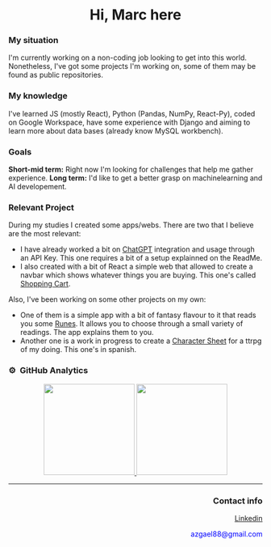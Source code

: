 <h1 align="center" >Hi, Marc here</h1>

### My situation
I'm currently working on a non-coding job looking to get into this world. Nonetheless, I've got some projects I'm working on, some of them may be found as public repositories. 

### My knowledge
I've learned JS (mostly React), Python (Pandas, NumPy, React-Py), coded on Google Workspace, have some experience with Django and aiming to learn more about data bases (already know MySQL workbench).

### Goals
**Short-mid term:** Right now I'm looking for challenges that help me gather experience.
**Long term:** I'd like to get a better grasp on machinelearning and AI developement. 

### Relevant Project
During my studies I created some apps/webs. There are two that I believe are the most relevant:
* I have already worked a bit on <a href="https://github.com/MMRos/ChatGPT_Python">ChatGPT</a> integration and usage through an API Key. This one requires a bit of a setup explainned on the ReadMe.  
* I also created with a bit of React a simple web that allowed to create a navbar which shows whatever things you are buying. This one's called <a href="https://github.com/MMRos/Shopping-Cart">Shopping Cart</a>.

Also, I've been working on some other projects on my own:
* One of them is a simple app with a bit of fantasy flavour to it that reads you some <a href="https://github.com/MMRos/runes_LN_python">Runes</a>. It allows you to choose through a small variety of readings. The app explains them to you. 
* Another one is a work in progress to create a <a href="https://github.com/MMRos/Hoja_ln">Character Sheet</a> for a ttrpg of my doing. This one's in spanish.


### ⚙️ &nbsp;GitHub Analytics

<p align="center">
<a href="https://github.com/MMRos">
  <img height="180em" src="https://github-readme-stats-eight-theta.vercel.app/api?username=MMRos&show_icons=true&theme=algolia&include_all_commits=true&count_private=true"/>
  <img height="180em" src="https://github-readme-stats-eight-theta.vercel.app/api/top-langs/?username=MMRos&layout=compact&langs_count=8&theme=algolia"/>
</a>
</p>

___
<div align="right" >
<h3>Contact info</h3>
<ul><a href="https://www.linkedin.com/in/marcmr88/">Linkedin</a></ul>
<div style="color:blue">azgael88@gmail.com</div>
</div>
